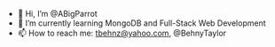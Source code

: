 - 👋 Hi, I’m @ABigParrot 
- 🌱 I’m currently learning MongoDB and Full-Stack Web Development
- 📫 How to reach me: tbehnz@yahoo.com, @BehnyTaylor

<!---
ABigParrot/ABigParrot is a ✨ special ✨ repository because its `README.md` (this file) appears on your GitHub profile.
You can click the Preview link to take a look at your changes.
--->
